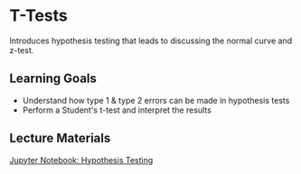 # T-Tests

Introduces hypothesis testing that leads to discussing the normal curve and z-test. 

## Learning Goals

- Understand how type 1 & type 2 errors can be made in hypothesis tests
- Perform a Student's t-test and interpret the results

## Lecture Materials

[Jupyter Notebook: Hypothesis Testing](hypothesis_testing.ipynb)
